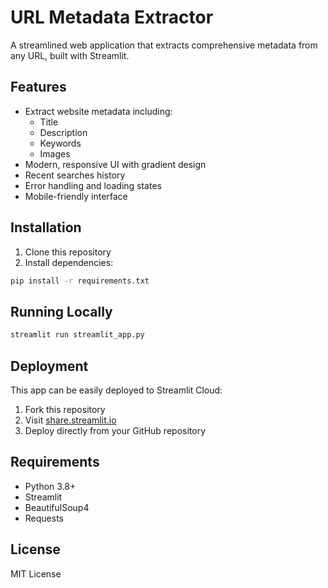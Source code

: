# URL Metadata Extractor

A streamlined web application that extracts comprehensive metadata from any URL, built with Streamlit.

## Features

- Extract website metadata including:
  - Title
  - Description
  - Keywords
  - Images
- Modern, responsive UI with gradient design
- Recent searches history
- Error handling and loading states
- Mobile-friendly interface

## Installation

1. Clone this repository
2. Install dependencies:
```bash
pip install -r requirements.txt
```

## Running Locally

```bash
streamlit run streamlit_app.py
```

## Deployment

This app can be easily deployed to Streamlit Cloud:

1. Fork this repository
2. Visit [share.streamlit.io](https://share.streamlit.io)
3. Deploy directly from your GitHub repository

## Requirements

- Python 3.8+
- Streamlit
- BeautifulSoup4
- Requests

## License

MIT License
